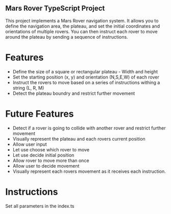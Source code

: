 ## Mars Rover TypeScript Project

This project implements a Mars Rover navigation system. It allows you to define the navigation area, the plateau, and set the initial coordinates and orientations of multiple rovers. You can then instruct each rover to move around the plateau by sending a sequence of instructions.

# Features

- Define the size of a square or rectangular plateau - Width and height
- Set the starting position (x, y) and orientation (N,S,E,W) of each rover
- Instruct the rovers to move based on a series of instructions withing a string (L, R, M)
- Detect the plateau boundry and restrict further movement

# Future Features

- Detect if a rover is going to collide with another rover and restrict further movement
- Visually represent the plateau and each rovers current position
- Allow user input
- Let use choose which rover to move
- Let use decide initial position
- Allow rover to move more than once
- Allow user to decide movement
- Visually represent each rovers movement as it receives each instruction.

# Instructions

Set all parameters in the index.ts
